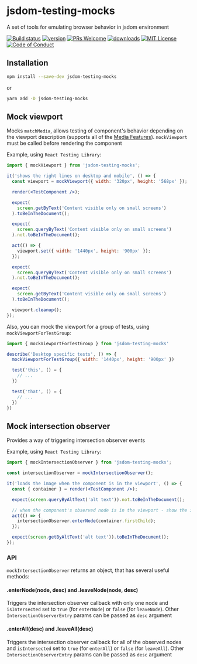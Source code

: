 # jsdom-testing-mocks

A set of tools for emulating browser behavior in jsdom environment

[![Build status][build-status-badge]][build-status]
[![version][version-badge]][package]
[![PRs Welcome][prs-badge]][prs]
[![downloads][downloads-badge]][npmtrends]
[![MIT License][license-badge]][license]
[![Code of Conduct][coc-badge]][coc]

## Installation

```sh
npm install --save-dev jsdom-testing-mocks
```

or

```sh
yarn add -D jsdom-testing-mocks
```

## Mock viewport

Mocks `matchMedia`, allows testing of component's behavior depending on the viewport description (supports all of the [Media Features](http://www.w3.org/TR/css3-mediaqueries/#media1)). `mockViewport` must be called before rendering the component

Example, using `React Testing Library`:

```jsx
import { mockViewport } from 'jsdom-testing-mocks';

it('shows the right lines on desktop and mobile', () => {
  const viewport = mockViewport({ width: '320px', height: '568px' });

  render(<TestComponent />);

  expect(
    screen.getByText('Content visible only on small screens')
  ).toBeInTheDocument();

  expect(
    screen.queryByText('Content visible only on small screens')
  ).not.toBeInTheDocument();

  act(() => {
    viewport.set({ width: '1440px', height: '900px' });
  });

  expect(
    screen.queryByText('Content visible only on small screens')
  ).not.toBeInTheDocument();

  expect(
    screen.getByText('Content visible only on small screens')
  ).toBeInTheDocument();

  viewport.cleanup();
});
```

Also, you can mock the viewport for a group of tests, using `mockViewportForTestGroup`:

```jsx
import { mockViewportForTestGroup } from 'jsdom-testing-mocks'

describe('Desktop specific tests', () => {
  mockViewportForTestGroup({ width: '1440px', height: '900px' })

  test('this', () = {
    // ...
  })

  test('that', () = {
    // ...
  })
})
```

## Mock intersection observer

Provides a way of triggering intersection observer events

Example, using `React Testing Library`:

```jsx
import { mockIntersectionObserver } from 'jsdom-testing-mocks';

const intersectionObserver = mockIntersectionObserver();

it('loads the image when the component is in the viewport', () => {
  const { container } = render(<TestComponent />);

  expect(screen.queryByAltText('alt text')).not.toBeInTheDocument();

  // when the component's observed node is in the viewport - show the image
  act(() => {
    intersectionObserver.enterNode(container.firstChild);
  });

  expect(screen.getByAltText('alt text')).toBeInTheDocument();
});
```

### API

`mockIntersectionObserver` returns an object, that has several useful methods:

#### .enterNode(node, desc) and .leaveNode(node, desc)

Triggers the intersection observer callback with only one node
and `isIntersected` set to `true` (for `enterNode`) or `false` (for `leaveNode`).
Other `IntersectionObserverEntry` params can be passed as `desc` argument

#### .enterAll(desc) and .leaveAll(desc)

Triggers the intersection observer callback for all of the observed nodes
and `isIntersected` set to `true` (for `enterAll`) or `false` (for `leaveAll`).
Other `IntersectionObserverEntry` params can be passed as `desc` argument

<!-- prettier-ignore-start -->

[version-badge]: https://img.shields.io/npm/v/jsdom-testing-mocks.svg?style=flat-square
[package]: https://www.npmjs.com/package/jsdom-testing-mocks
[downloads-badge]: https://img.shields.io/npm/dm/jsdom-testing-mocks.svg?style=flat-square
[npmtrends]: http://www.npmtrends.com/jsdom-testing-mocks
[license-badge]: https://img.shields.io/npm/l/jsdom-testing-mocks.svg?style=flat-square
[license]: https://github.com/trurl-master/jsdom-testing-mocks/blob/master/LICENSE
[build-status-badge]: https://img.shields.io/github/workflow/status/trurl-master/jsdom-testing-mocks/CI?style=flat-square
[build-status]: https://github.com/trurl-master/jsdom-testing-mocks/actions/workflows/main.yml
[prs-badge]: https://img.shields.io/badge/PRs-welcome-brightgreen.svg?style=flat-square
[prs]: http://makeapullrequest.com
[coc-badge]: https://img.shields.io/badge/code%20of-conduct-ff69b4.svg?style=flat-square
[coc]: https://github.com/trurl-master/jsdom-testing-mocks/blob/master/CODE_OF_CONDUCT.md


<!-- prettier-ignore-end -->
